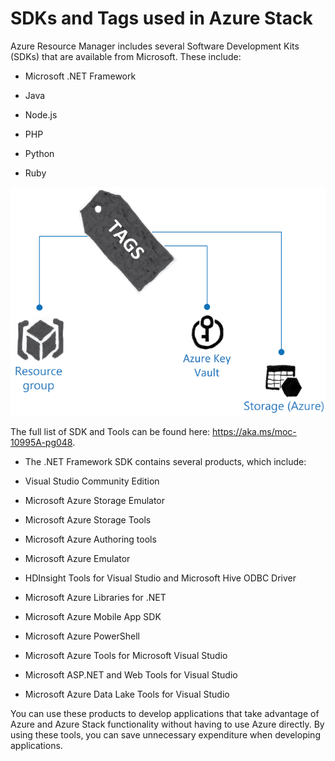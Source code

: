 # SDKs and Tags used in Azure Stack

Azure Resource Manager includes several Software Development Kits (SDKs) that are available from Microsoft. These include:

- Microsoft .NET Framework

- Java

- Node.js

- PHP

- Python

- Ruby

![SDKs and Tags used in Azure Stack](media/sdks-and-tags-used-in-azure-stack.png)

The full list of SDK and Tools can be found here: <https://aka.ms/moc-10995A-pg048>.

- The .NET Framework SDK contains several products, which include:

- Visual Studio Community Edition

- Microsoft Azure Storage Emulator

- Microsoft Azure Storage Tools

- Microsoft Azure Authoring tools

- Microsoft Azure Emulator

- HDInsight Tools for Visual Studio and Microsoft Hive ODBC Driver

- Microsoft Azure Libraries for .NET

- Microsoft Azure Mobile App SDK

- Microsoft Azure PowerShell

- Microsoft Azure Tools for Microsoft Visual Studio

- Microsoft ASP.NET and Web Tools for Visual Studio

- Microsoft Azure Data Lake Tools for Visual Studio

You can use these products to develop applications that take advantage of Azure and Azure Stack functionality without having to use Azure directly. By using these tools, you can save unnecessary expenditure when developing applications.